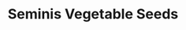 ---
title: "Seminis Vegetable Seeds"
url: /yuma/seminis-vegetable-seeds/
shop: Landwirtschaftlich
---